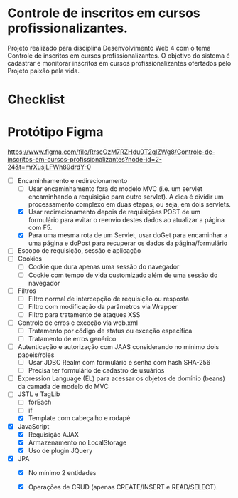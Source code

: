 # Controle de inscritos em cursos profissionalizantes.
Projeto realizado para disciplina Desenvolvimento Web 4 com o tema Controle de inscritos em cursos profissionalizantes. O objetivo do sistema é cadastrar e monitorar inscritos em cursos profissionalizantes ofertados pelo Projeto paixão pela vida.

# Checklist

# Protótipo Figma
https://www.figma.com/file/RrscOzM7RZHdu0T2qlZWg8/Controle-de-inscritos-em-cursos-profissionalizantes?node-id=2-24&t=mrXusjLFWh89drdY-0

- [ ] Encaminhamento e redirecionamento
    - [ ] Usar encaminhamento fora do modelo MVC (i.e. um servlet encaminhando a requisição para outro servlet). A dica é dividir um processamento complexo em duas etapas, ou seja, em dois servlets.
    - [X] Usar redirecionamento depois de requisições POST de um formulário para evitar o reenvio destes dados ao atualizar a página com F5.
    - [X] Para uma mesma rota de um Servlet, usar doGet para encaminhar a uma página e doPost para recuperar os dados da página/formulário
- [ ] Escopo de requisição, sessão e aplicação
- [ ] Cookies
    - [ ] Cookie que dura apenas uma sessão do navegador
    - [ ] Cookie com tempo de vida customizado além de uma sessão do navegador
- [ ] Filtros
    - [ ] Filtro normal de intercepção de requisição ou resposta
    - [ ] Filtro com modificação da parâmetros via Wrapper
    - [ ] Filtro para tratamento de ataques XSS
- [ ] Controle de erros e exceção via web.xml
    - [ ] Tratamento por código de status ou exceção específica
    - [ ] Tratamento de erros genérico
- [ ] Autenticação e autorização com JAAS considerando no mínimo dois papeis/roles
    - [ ] Usar JDBC Realm com formulário e senha com hash SHA-256
    - [ ] Precisa ter formulário de cadastro de usuários
- [ ] Expression Language (EL) para acessar os objetos de domínio (beans) da camada de modelo do MVC
- [ ] JSTL e TagLib
    - [ ] forEach
    - [ ] if
    - [X] Template com cabeçalho e rodapé
- [x] JavaScript
    - [x] Requisição AJAX
    - [x] Armazenamento no LocalStorage
    - [x] Uso de plugin JQuery
- [X] JPA
    - [X] No mínimo 2 entidades
    - [X] Operações de CRUD (apenas CREATE/INSERT e READ/SELECT).



